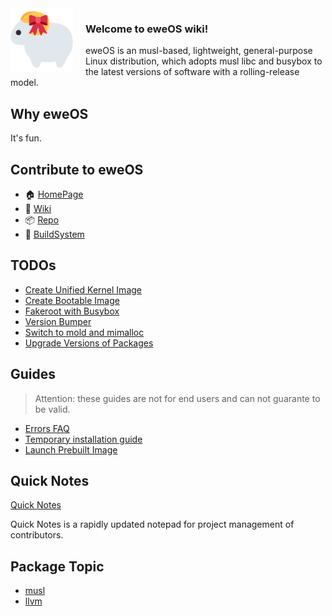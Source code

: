 <img src="/uploads/logo.png" alt="eweOS Logo" width="100" style="float: left; margin-right: 20px;"/>

### **Welcome to eweOS wiki!**

eweOS is an musl-based, lightweight, general-purpose Linux distribution, which adopts musl libc and busybox to the latest versions of software with a rolling-release model.

## Why eweOS

It's fun.

## Contribute to eweOS

* :house: [HomePage](https://os.ewe.moe)
* :notebook_with_decorative_cover: [Wiki](https://os-wiki.ewe.moe)
* :package: [Repo](https://os-repo.ewe.moe)
* :hammer: [BuildSystem](https://os-build.ewe.moe)

## TODOs

- [Create Unified Kernel Image](/todos/uni-kernel-image)
- [Create Bootable Image](/todos/bootable-image)
- [Fakeroot with Busybox](/todos/fakeroot-busybox)
- [Version Bumper](/todos/version-bumper)
- [Switch to mold and mimalloc](/todos/switch-to-mold-mimalloc)
- [Upgrade Versions of Packages](/todos/upgrade-versions)

## Guides

> Attention: these guides are not for end users and can not guarante to be valid.

- [Errors FAQ](/guides/errors-faq)
- [Temporary installation guide](https://os-wiki.ewe.moe/temporary-installation-guide.md)
- [Launch Prebuilt Image](/guides/launch-prebuilt-image)

## Quick Notes

[Quick Notes](/quick-notes)

Quick Notes is a rapidly updated notepad for project management of contributors.

## Package Topic

- [musl](/musl)
- [llvm](/llvm)